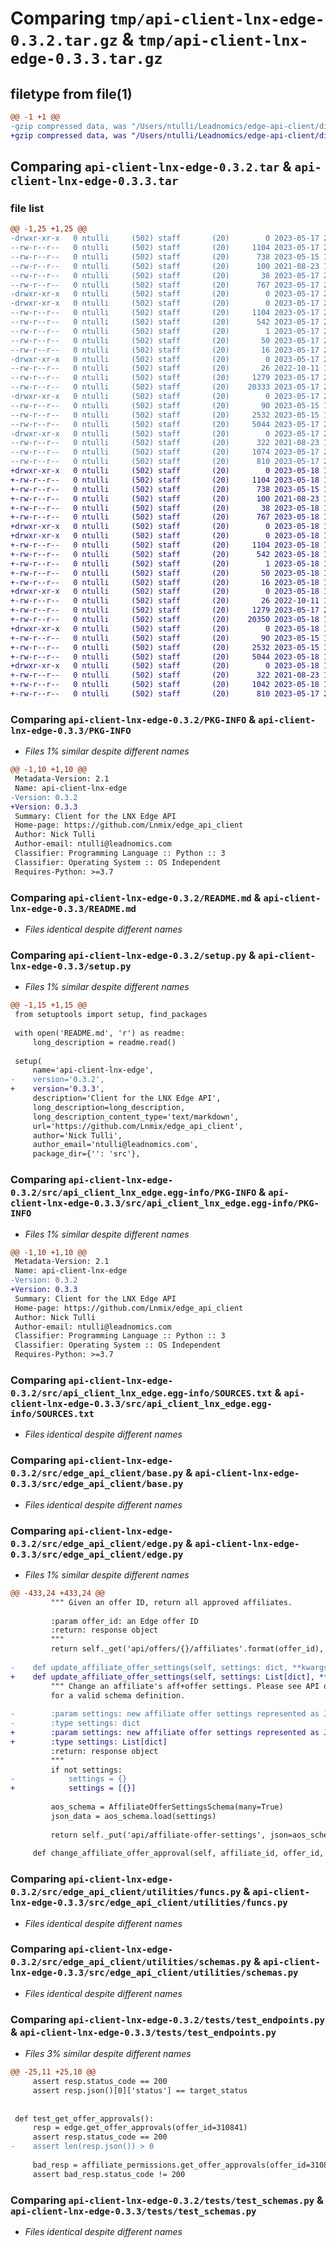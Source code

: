 # Comparing `tmp/api-client-lnx-edge-0.3.2.tar.gz` & `tmp/api-client-lnx-edge-0.3.3.tar.gz`

## filetype from file(1)

```diff
@@ -1 +1 @@
-gzip compressed data, was "/Users/ntulli/Leadnomics/edge-api-client/dist/.tmp-ps05jeni/api-client-lnx-edge-0.3.2.tar", last modified: Wed May 17 23:57:49 2023, max compression
+gzip compressed data, was "/Users/ntulli/Leadnomics/edge-api-client/dist/.tmp-87rdjv0n/api-client-lnx-edge-0.3.3.tar", last modified: Thu May 18 15:08:29 2023, max compression
```

## Comparing `api-client-lnx-edge-0.3.2.tar` & `api-client-lnx-edge-0.3.3.tar`

### file list

```diff
@@ -1,25 +1,25 @@
-drwxr-xr-x   0 ntulli     (502) staff       (20)        0 2023-05-17 23:57:49.000000 api-client-lnx-edge-0.3.2/
--rw-r--r--   0 ntulli     (502) staff       (20)     1104 2023-05-17 23:57:49.000000 api-client-lnx-edge-0.3.2/PKG-INFO
--rw-r--r--   0 ntulli     (502) staff       (20)      738 2023-05-15 16:41:00.000000 api-client-lnx-edge-0.3.2/README.md
--rw-r--r--   0 ntulli     (502) staff       (20)      100 2021-08-23 17:29:30.000000 api-client-lnx-edge-0.3.2/pyproject.toml
--rw-r--r--   0 ntulli     (502) staff       (20)       38 2023-05-17 23:57:49.000000 api-client-lnx-edge-0.3.2/setup.cfg
--rw-r--r--   0 ntulli     (502) staff       (20)      767 2023-05-17 23:53:59.000000 api-client-lnx-edge-0.3.2/setup.py
-drwxr-xr-x   0 ntulli     (502) staff       (20)        0 2023-05-17 23:57:49.000000 api-client-lnx-edge-0.3.2/src/
-drwxr-xr-x   0 ntulli     (502) staff       (20)        0 2023-05-17 23:57:49.000000 api-client-lnx-edge-0.3.2/src/api_client_lnx_edge.egg-info/
--rw-r--r--   0 ntulli     (502) staff       (20)     1104 2023-05-17 23:57:49.000000 api-client-lnx-edge-0.3.2/src/api_client_lnx_edge.egg-info/PKG-INFO
--rw-r--r--   0 ntulli     (502) staff       (20)      542 2023-05-17 23:57:49.000000 api-client-lnx-edge-0.3.2/src/api_client_lnx_edge.egg-info/SOURCES.txt
--rw-r--r--   0 ntulli     (502) staff       (20)        1 2023-05-17 23:57:49.000000 api-client-lnx-edge-0.3.2/src/api_client_lnx_edge.egg-info/dependency_links.txt
--rw-r--r--   0 ntulli     (502) staff       (20)       50 2023-05-17 23:57:49.000000 api-client-lnx-edge-0.3.2/src/api_client_lnx_edge.egg-info/requires.txt
--rw-r--r--   0 ntulli     (502) staff       (20)       16 2023-05-17 23:57:49.000000 api-client-lnx-edge-0.3.2/src/api_client_lnx_edge.egg-info/top_level.txt
-drwxr-xr-x   0 ntulli     (502) staff       (20)        0 2023-05-17 23:57:49.000000 api-client-lnx-edge-0.3.2/src/edge_api_client/
--rw-r--r--   0 ntulli     (502) staff       (20)       26 2022-10-11 15:31:34.000000 api-client-lnx-edge-0.3.2/src/edge_api_client/__init__.py
--rw-r--r--   0 ntulli     (502) staff       (20)     1279 2023-05-17 23:52:30.000000 api-client-lnx-edge-0.3.2/src/edge_api_client/base.py
--rw-r--r--   0 ntulli     (502) staff       (20)    20333 2023-05-17 23:52:30.000000 api-client-lnx-edge-0.3.2/src/edge_api_client/edge.py
-drwxr-xr-x   0 ntulli     (502) staff       (20)        0 2023-05-17 23:57:49.000000 api-client-lnx-edge-0.3.2/src/edge_api_client/utilities/
--rw-r--r--   0 ntulli     (502) staff       (20)       90 2023-05-15 16:41:00.000000 api-client-lnx-edge-0.3.2/src/edge_api_client/utilities/__init__.py
--rw-r--r--   0 ntulli     (502) staff       (20)     2532 2023-05-15 16:41:00.000000 api-client-lnx-edge-0.3.2/src/edge_api_client/utilities/funcs.py
--rw-r--r--   0 ntulli     (502) staff       (20)     5044 2023-05-17 23:52:30.000000 api-client-lnx-edge-0.3.2/src/edge_api_client/utilities/schemas.py
-drwxr-xr-x   0 ntulli     (502) staff       (20)        0 2023-05-17 23:57:49.000000 api-client-lnx-edge-0.3.2/tests/
--rw-r--r--   0 ntulli     (502) staff       (20)      322 2021-08-23 19:03:52.000000 api-client-lnx-edge-0.3.2/tests/test_auth.py
--rw-r--r--   0 ntulli     (502) staff       (20)     1074 2023-05-17 23:52:30.000000 api-client-lnx-edge-0.3.2/tests/test_endpoints.py
--rw-r--r--   0 ntulli     (502) staff       (20)      810 2023-05-17 23:52:30.000000 api-client-lnx-edge-0.3.2/tests/test_schemas.py
+drwxr-xr-x   0 ntulli     (502) staff       (20)        0 2023-05-18 15:08:29.000000 api-client-lnx-edge-0.3.3/
+-rw-r--r--   0 ntulli     (502) staff       (20)     1104 2023-05-18 15:08:29.000000 api-client-lnx-edge-0.3.3/PKG-INFO
+-rw-r--r--   0 ntulli     (502) staff       (20)      738 2023-05-15 16:41:00.000000 api-client-lnx-edge-0.3.3/README.md
+-rw-r--r--   0 ntulli     (502) staff       (20)      100 2021-08-23 17:29:30.000000 api-client-lnx-edge-0.3.3/pyproject.toml
+-rw-r--r--   0 ntulli     (502) staff       (20)       38 2023-05-18 15:08:29.000000 api-client-lnx-edge-0.3.3/setup.cfg
+-rw-r--r--   0 ntulli     (502) staff       (20)      767 2023-05-18 15:08:15.000000 api-client-lnx-edge-0.3.3/setup.py
+drwxr-xr-x   0 ntulli     (502) staff       (20)        0 2023-05-18 15:08:29.000000 api-client-lnx-edge-0.3.3/src/
+drwxr-xr-x   0 ntulli     (502) staff       (20)        0 2023-05-18 15:08:29.000000 api-client-lnx-edge-0.3.3/src/api_client_lnx_edge.egg-info/
+-rw-r--r--   0 ntulli     (502) staff       (20)     1104 2023-05-18 15:08:29.000000 api-client-lnx-edge-0.3.3/src/api_client_lnx_edge.egg-info/PKG-INFO
+-rw-r--r--   0 ntulli     (502) staff       (20)      542 2023-05-18 15:08:29.000000 api-client-lnx-edge-0.3.3/src/api_client_lnx_edge.egg-info/SOURCES.txt
+-rw-r--r--   0 ntulli     (502) staff       (20)        1 2023-05-18 15:08:29.000000 api-client-lnx-edge-0.3.3/src/api_client_lnx_edge.egg-info/dependency_links.txt
+-rw-r--r--   0 ntulli     (502) staff       (20)       50 2023-05-18 15:08:29.000000 api-client-lnx-edge-0.3.3/src/api_client_lnx_edge.egg-info/requires.txt
+-rw-r--r--   0 ntulli     (502) staff       (20)       16 2023-05-18 15:08:29.000000 api-client-lnx-edge-0.3.3/src/api_client_lnx_edge.egg-info/top_level.txt
+drwxr-xr-x   0 ntulli     (502) staff       (20)        0 2023-05-18 15:08:29.000000 api-client-lnx-edge-0.3.3/src/edge_api_client/
+-rw-r--r--   0 ntulli     (502) staff       (20)       26 2022-10-11 15:31:34.000000 api-client-lnx-edge-0.3.3/src/edge_api_client/__init__.py
+-rw-r--r--   0 ntulli     (502) staff       (20)     1279 2023-05-17 23:59:37.000000 api-client-lnx-edge-0.3.3/src/edge_api_client/base.py
+-rw-r--r--   0 ntulli     (502) staff       (20)    20350 2023-05-18 15:07:57.000000 api-client-lnx-edge-0.3.3/src/edge_api_client/edge.py
+drwxr-xr-x   0 ntulli     (502) staff       (20)        0 2023-05-18 15:08:29.000000 api-client-lnx-edge-0.3.3/src/edge_api_client/utilities/
+-rw-r--r--   0 ntulli     (502) staff       (20)       90 2023-05-15 16:41:00.000000 api-client-lnx-edge-0.3.3/src/edge_api_client/utilities/__init__.py
+-rw-r--r--   0 ntulli     (502) staff       (20)     2532 2023-05-15 16:41:00.000000 api-client-lnx-edge-0.3.3/src/edge_api_client/utilities/funcs.py
+-rw-r--r--   0 ntulli     (502) staff       (20)     5044 2023-05-18 13:50:37.000000 api-client-lnx-edge-0.3.3/src/edge_api_client/utilities/schemas.py
+drwxr-xr-x   0 ntulli     (502) staff       (20)        0 2023-05-18 15:08:29.000000 api-client-lnx-edge-0.3.3/tests/
+-rw-r--r--   0 ntulli     (502) staff       (20)      322 2021-08-23 19:03:52.000000 api-client-lnx-edge-0.3.3/tests/test_auth.py
+-rw-r--r--   0 ntulli     (502) staff       (20)     1042 2023-05-18 13:48:13.000000 api-client-lnx-edge-0.3.3/tests/test_endpoints.py
+-rw-r--r--   0 ntulli     (502) staff       (20)      810 2023-05-17 23:59:37.000000 api-client-lnx-edge-0.3.3/tests/test_schemas.py
```

### Comparing `api-client-lnx-edge-0.3.2/PKG-INFO` & `api-client-lnx-edge-0.3.3/PKG-INFO`

 * *Files 1% similar despite different names*

```diff
@@ -1,10 +1,10 @@
 Metadata-Version: 2.1
 Name: api-client-lnx-edge
-Version: 0.3.2
+Version: 0.3.3
 Summary: Client for the LNX Edge API
 Home-page: https://github.com/Lnmix/edge_api_client
 Author: Nick Tulli
 Author-email: ntulli@leadnomics.com
 Classifier: Programming Language :: Python :: 3
 Classifier: Operating System :: OS Independent
 Requires-Python: >=3.7
```

### Comparing `api-client-lnx-edge-0.3.2/README.md` & `api-client-lnx-edge-0.3.3/README.md`

 * *Files identical despite different names*

### Comparing `api-client-lnx-edge-0.3.2/setup.py` & `api-client-lnx-edge-0.3.3/setup.py`

 * *Files 1% similar despite different names*

```diff
@@ -1,15 +1,15 @@
 from setuptools import setup, find_packages
 
 with open('README.md', 'r') as readme:
     long_description = readme.read()
 
 setup(
     name='api-client-lnx-edge',
-    version='0.3.2',
+    version='0.3.3',
     description='Client for the LNX Edge API',
     long_description=long_description,
     long_description_content_type='text/markdown',
     url='https://github.com/Lnmix/edge_api_client',
     author='Nick Tulli',
     author_email='ntulli@leadnomics.com',
     package_dir={'': 'src'},
```

### Comparing `api-client-lnx-edge-0.3.2/src/api_client_lnx_edge.egg-info/PKG-INFO` & `api-client-lnx-edge-0.3.3/src/api_client_lnx_edge.egg-info/PKG-INFO`

 * *Files 1% similar despite different names*

```diff
@@ -1,10 +1,10 @@
 Metadata-Version: 2.1
 Name: api-client-lnx-edge
-Version: 0.3.2
+Version: 0.3.3
 Summary: Client for the LNX Edge API
 Home-page: https://github.com/Lnmix/edge_api_client
 Author: Nick Tulli
 Author-email: ntulli@leadnomics.com
 Classifier: Programming Language :: Python :: 3
 Classifier: Operating System :: OS Independent
 Requires-Python: >=3.7
```

### Comparing `api-client-lnx-edge-0.3.2/src/api_client_lnx_edge.egg-info/SOURCES.txt` & `api-client-lnx-edge-0.3.3/src/api_client_lnx_edge.egg-info/SOURCES.txt`

 * *Files identical despite different names*

### Comparing `api-client-lnx-edge-0.3.2/src/edge_api_client/base.py` & `api-client-lnx-edge-0.3.3/src/edge_api_client/base.py`

 * *Files identical despite different names*

### Comparing `api-client-lnx-edge-0.3.2/src/edge_api_client/edge.py` & `api-client-lnx-edge-0.3.3/src/edge_api_client/edge.py`

 * *Files 1% similar despite different names*

```diff
@@ -433,24 +433,24 @@
         """ Given an offer ID, return all approved affiliates.
 
         :param offer_id: an Edge offer ID
         :return: response object
         """
         return self._get('api/offers/{}/affiliates'.format(offer_id), **kwargs)
     
-    def update_affiliate_offer_settings(self, settings: dict, **kwargs) -> requests.Response:
+    def update_affiliate_offer_settings(self, settings: List[dict], **kwargs) -> requests.Response:
         """ Change an affiliate's aff+offer settings. Please see API docs for route PUT `/api/affiliate-offer-settings` 
         for a valid schema definition.
 
-        :param settings: new affiliate offer settings represented as JSON (a dictionary)
-        :type settings: dict
+        :param settings: new affiliate offer settings represented as JSON (a list of dicts)
+        :type settings: List[dict]
         :return: response object
         """
         if not settings:
-            settings = {}
+            settings = [{}]
 
         aos_schema = AffiliateOfferSettingsSchema(many=True)
         json_data = aos_schema.load(settings)
 
         return self._put('api/affiliate-offer-settings', json=aos_schema.dump(json_data), **kwargs)
     
     def change_affiliate_offer_approval(self, affiliate_id, offer_id, status: str, **kwargs):
```

### Comparing `api-client-lnx-edge-0.3.2/src/edge_api_client/utilities/funcs.py` & `api-client-lnx-edge-0.3.3/src/edge_api_client/utilities/funcs.py`

 * *Files identical despite different names*

### Comparing `api-client-lnx-edge-0.3.2/src/edge_api_client/utilities/schemas.py` & `api-client-lnx-edge-0.3.3/src/edge_api_client/utilities/schemas.py`

 * *Files identical despite different names*

### Comparing `api-client-lnx-edge-0.3.2/tests/test_endpoints.py` & `api-client-lnx-edge-0.3.3/tests/test_endpoints.py`

 * *Files 3% similar despite different names*

```diff
@@ -25,11 +25,10 @@
     assert resp.status_code == 200
     assert resp.json()[0]['status'] == target_status
 
 
 def test_get_offer_approvals():
     resp = edge.get_offer_approvals(offer_id=310841)
     assert resp.status_code == 200
-    assert len(resp.json()) > 0
 
     bad_resp = affiliate_permissions.get_offer_approvals(offer_id=310841)
     assert bad_resp.status_code != 200
```

### Comparing `api-client-lnx-edge-0.3.2/tests/test_schemas.py` & `api-client-lnx-edge-0.3.3/tests/test_schemas.py`

 * *Files identical despite different names*


